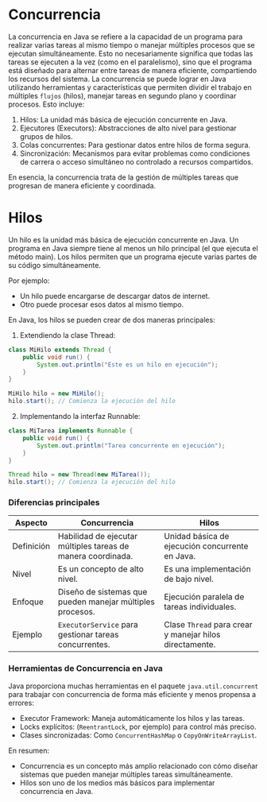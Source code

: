 # Concurrencia
La concurrencia en Java se refiere a la capacidad de un programa para realizar varias tareas al mismo tiempo o manejar múltiples procesos que se ejecutan simultáneamente.
Esto no necesariamente significa que todas las tareas se ejecuten a la vez (como en el paralelismo), sino que el programa está diseñado para alternar entre tareas de manera
eficiente, compartiendo los recursos del sistema.
La concurrencia se puede lograr en Java utilizando herramientas y características que permiten dividir el trabajo en múltiples `flujos` (hilos), manejar tareas en segundo plano y coordinar procesos.
Esto incluye:
1. Hilos: La unidad más básica de ejecución concurrente en Java.
2. Ejecutores (Executors): Abstracciones de alto nivel para gestionar grupos de hilos.
3. Colas concurrentes: Para gestionar datos entre hilos de forma segura.
4. Sincronización: Mecanismos para evitar problemas como condiciones de carrera o acceso simultáneo no controlado a recursos compartidos.

En esencia, la concurrencia trata de la gestión de múltiples tareas que progresan de manera eficiente y coordinada.

# Hilos
Un hilo es la unidad más básica de ejecución concurrente en Java. Un programa en Java siempre tiene al menos un hilo principal (el que ejecuta el método main).
Los hilos permiten que un programa ejecute varias partes de su código simultáneamente.

Por ejemplo:
- Un hilo puede encargarse de descargar datos de internet.
- Otro puede procesar esos datos al mismo tiempo.

En Java, los hilos se pueden crear de dos maneras principales:
1. Extendiendo la clase Thread:
```java
class MiHilo extends Thread {
    public void run() {
        System.out.println("Este es un hilo en ejecución");
    }
}

MiHilo hilo = new MiHilo();
hilo.start(); // Comienza la ejecución del hilo
```

2. Implementando la interfaz Runnable:
```java
class MiTarea implements Runnable {
    public void run() {
        System.out.println("Tarea concurrente en ejecución");
    }
}

Thread hilo = new Thread(new MiTarea());
hilo.start(); // Comienza la ejecución del hilo
```

### Diferencias principales
| Aspecto  | Concurrencia | Hilos | 
| ------ | ------------ | --------------- |
| Definición  | Habilidad de ejecutar múltiples tareas de manera coordinada. | Unidad básica de ejecución concurrente en Java. | 
| Nivel   | Es un concepto de alto nivel. | Es una implementación de bajo nivel. |              
| Enfoque | Diseño de sistemas que pueden manejar múltiples procesos. | Ejecución paralela de tareas individuales. |              
| Ejemplo | `ExecutorService` para gestionar tareas concurrentes. |  Clase `Thread` para crear y manejar hilos directamente. |  

### Herramientas de Concurrencia en Java

Java proporciona muchas herramientas en el paquete `java.util.concurrent` para trabajar con concurrencia de forma más eficiente y menos propensa a errores:

- Executor Framework: Maneja automáticamente los hilos y las tareas.
- Locks explícitos: (`ReentrantLock`, por ejemplo) para control más preciso.
- Clases sincronizadas: Como `ConcurrentHashMap` o `CopyOnWriteArrayList`.

En resumen:

- Concurrencia es un concepto más amplio relacionado con cómo diseñar sistemas que pueden manejar múltiples tareas simultáneamente.
- Hilos son uno de los medios más básicos para implementar concurrencia en Java.













